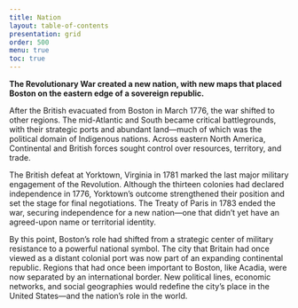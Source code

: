 ```yaml
---
title: Nation
layout: table-of-contents
presentation: grid
order: 500
menu: true
toc: true
---
```


**The Revolutionary War created a new nation, with new maps that placed Boston on the eastern edge of a sovereign republic.**

After the British evacuated from Boston in March 1776, the war shifted to other regions. The mid-Atlantic and South became critical battlegrounds, with their strategic ports and abundant land—much of which was the political domain of Indigenous nations. Across eastern North America, Continental and British forces sought control over resources, territory, and trade.

The British defeat at Yorktown, Virginia in 1781 marked the last major military engagement of the Revolution. Although the thirteen colonies had declared independence in 1776, Yorktown’s outcome strengthened their position and set the stage for final negotiations. The Treaty of Paris in 1783 ended the war, securing independence for a new nation—one that didn’t yet have an agreed-upon name or territorial identity.

By this point, Boston’s role had shifted from a strategic center of military resistance to a powerful national symbol. The city that Britain had once viewed as a distant colonial port was now part of an expanding continental republic. Regions that had once been important to Boston, like Acadia, were now separated by an international border. New political lines, economic networks, and social geographies would redefine the city’s place in the United States—and the nation’s role in the world.
